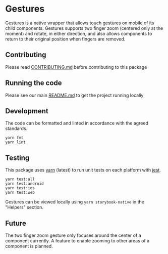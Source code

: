 # Gestures

Gestures is a native wrapper that allows touch gestures on mobile of its child
components. Gestures supports two finger zoom (centered only at the moment) and
rotate, in either direction, and also allows components to return to their
original position when fingers are removed.

## Contributing

Please read [CONTRIBUTING.md](./CONTRIBUTING.md) before contributing to this
package

## Running the code

Please see our main [README.md](../README.md) to get the project running locally

## Development

The code can be formatted and linted in accordance with the agreed standards.

```
yarn fmt
yarn lint
```

## Testing

This package uses [yarn](https://yarnpkg.com) (latest) to run unit tests on each
platform with [jest](https://facebook.github.io/jest/).

```
yarn test:all
yarn test:android
yarn test:ios
yarn test:web
```

Gestures can be viewed locally using `yarn storybook-native` in the "Helpers"
section.

## Future

The two finger zoom gesture only focuses around the center of a component
currently. A feature to enable zooming to other areas of a component is planned.
